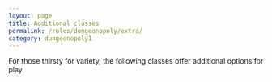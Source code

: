 ```yaml
---
layout: page
title: Additional classes
permalink: /rules/dungeonopoly/extra/
category: dungeonopoly1
---
```

For those thirsty for variety, the following classes offer additional options for play.
